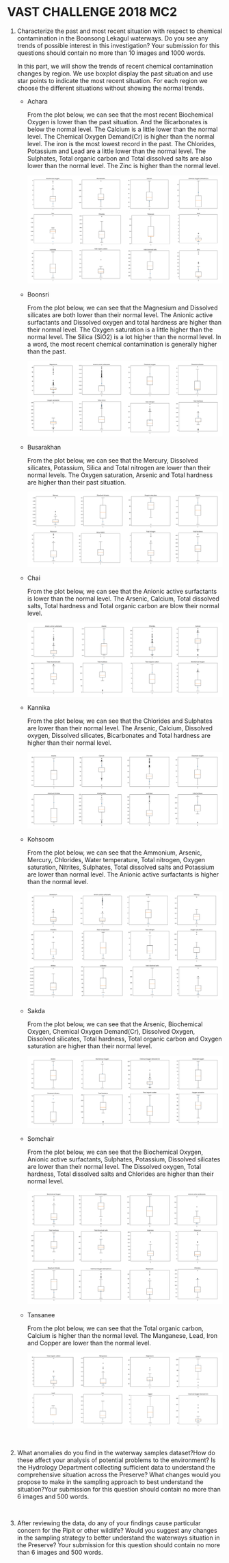 # VAST CHALLENGE 2018 MC2

1. Characterize the past and most recent situation with respect to chemical contamination in the Boonsong Lekagul waterways. Do you see any trends of possible interest in this investigation? Your submission for this questions should contain no more than 10 images and 1000 words.

   In this part, we will show the trends of recent chemical contamination changes by region.  We use boxplot display the past situation and use star points to indicate the most recent situation. For each region we choose the different situations without showing the normal trends.

   - Achara 

     From the plot below, we can see that the most recent Biochemical Oxygen is lower than the past situation. And the Bicarbonates is below the normal level. The Calcium is a little lower than the normal level. The Chemical Oxygen Demand(Cr) is higher than the normal level. The iron is the most lowest record in the past.   The Chlorides, Potassium and Lead are a little lower than the normal level. The Sulphates, Total organic carbon and Total dissolved salts are also lower than the normal level. The Zinc is higher than the normal level.

     ![](pic/Achara/all.png)

   - Boonsri

     From the plot below, we can see that the Magnesium and Dissolved silicates are both lower than their normal level. The Anionic active surfactants and Dissolved oxygen and total hardness are higher than their normal level. The Oxygen saturation is a little higher than the normal level. The Silica (SiO2) is a lot higher than the normal level. In a word, the most recent chemical contamination is generally higher than the past.

     ![](pic/Boonsri/all.png)

   - Busarakhan

     From the plot below, we can see that the Mercury, Dissolved silicates, Potassium, Silica and Total nitrogen are lower than their normal levels. The Oxygen saturation, Arsenic and Total hardness are higher than their past situation. 

     ![](pic/Busarakhan/all.png)

   - Chai

     From the plot below, we can see that the Anionic active surfactants is lower than the normal level.  The Arsenic, Calcium, Total dissolved salts, Total hardness and Total organic carbon are blow their normal level.

     ![](pic/Chai/all.png)

   - Kannika

     From the plot below, we can see that the Chlorides and Sulphates are lower than their normal level.  The Arsenic, Calcium, Dissolved oxygen, Dissolved silicates, Bicarbonates and Total hardness are higher than their normal level.

     ![](pic/Kannika/all.png)

   - Kohsoom

     From the plot below, we can see that the Ammonium, Arsenic, Mercury, Chlorides, Water temperature, Total nitrogen, Oxygen saturation, Nitrites, Sulphates, Total dissolved salts and Potassium are lower than normal level. The Anionic active surfactants is higher than the normal level.

     ![](pic/Kohsoom/all.png)

   - Sakda

     From the plot below, we can see that the Arsenic, Biochemical Oxygen, Chemical Oxygen Demand(Cr), Dissolved Oxygen, Dissolved silicates, Total hardness, Total organic carbon and Oxygen saturation are higher than their normal level.

     ![](pic/Sakda/all.png)

   - Somchair

     From the plot below, we can see that the Biochemical Oxygen, Anionic active surfactants, Sulphates, Potassium, Dissolved silicates are lower than their normal level. The Dissolved oxygen, Total hardness, Total dissolved salts and Chlorides are higher than their normal level.

     ![](pic/Somchair/all.png)

   - Tansanee

     From the plot below, we can see that the Total organic carbon, Calcium is higher than the normal level. The Manganese, Lead, Iron and Copper are lower than the normal level. 

     ![](pic/Tansanee/all.png)

     ​

2. What anomalies do you find in the waterway samples dataset?How do these affect your analysis of potential problems to the environment? Is the Hydrology Department collecting sufficient data to understand the comprehensive situation across the Preserve? What changes would you propose to make in the sampling approach to best understand the situation?Your submission for this question should contain no more than 6 images and 500 words.

   ​

3. After reviewing the data, do any of your findings cause particular concern for the Pipit or other wildlife? Would you suggest any changes in the sampling strategy to better understand the waterways situation in the Preserve? Your submission for this question should contain no more than 6 images and 500 words.

